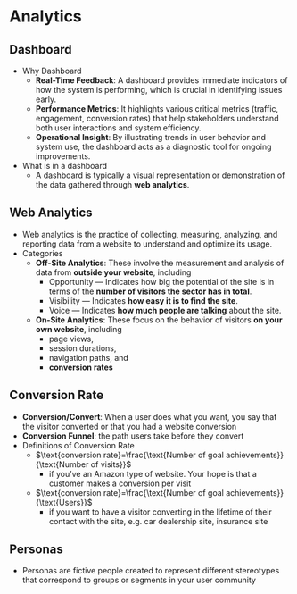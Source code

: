 # Analytics

## Dashboard

- Why Dashboard
  - **Real-Time Feedback**: A dashboard provides immediate indicators of how the system is performing, which is crucial in identifying issues early.
  - **Performance Metrics**: It highlights various critical metrics (traffic, engagement, conversion rates) that help stakeholders understand both user interactions and system efficiency.
  - **Operational Insight**: By illustrating trends in user behavior and system use, the dashboard acts as a diagnostic tool for ongoing improvements.
- What is in a dashboard
  - A dashboard is typically a visual representation or demonstration of the data gathered through **web analytics**.

## Web Analytics

- Web analytics is the practice of collecting, measuring, analyzing, and reporting data from a website to understand and optimize its usage.
- Categories
  - **Off-Site Analytics**: These involve the measurement and analysis of data from **outside your website**, including
    - Opportunity — Indicates how big the potential of the site is in terms of the **number of visitors the sector has in total**.
    - Visibility — Indicates **how easy it is to find the site**.
    - Voice — Indicates **how much people are talking** about the site.
  - **On-Site Analytics**: These focus on the behavior of visitors **on your own website**, including
    - page views,
    - session durations,
    - navigation paths, and
    - **conversion rates**

## Conversion Rate

- **Conversion/Convert**: When a user does what you want, you say that the visitor converted or that you had a website conversion
- **Conversion Funnel**: the path users take before they convert
- Definitions of Conversion Rate
  - $\text{conversion rate}=\frac{\text{Number of goal achievements}}{\text{Number of visits}}$
    - if you’ve an Amazon type of website. Your hope is that a customer makes a conversion per visit
  - $\text{conversion rate}=\frac{\text{Number of goal achievements}}{\text{Users}}$
    - if you want to have a visitor converting in the lifetime of their contact with the site, e.g. car dealership site, insurance site

## Personas

- Personas are fictive people created to represent different stereotypes that correspond to groups or segments in your user community